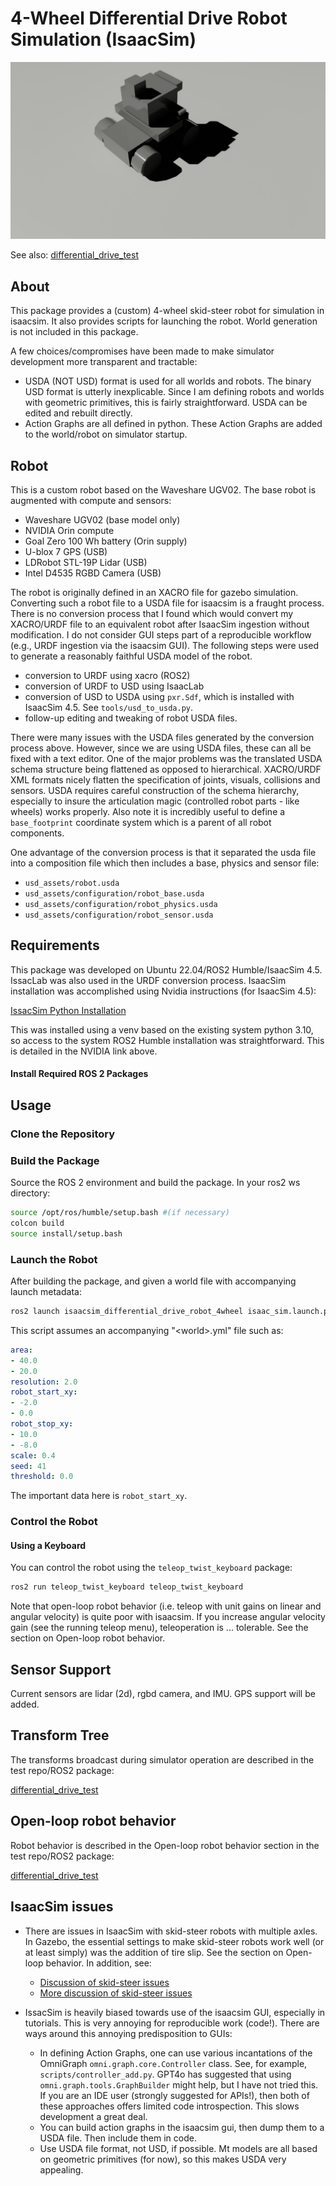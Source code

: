 # 4-Wheel Differential Drive Robot Simulation (IsaacSim)

![selfie](rgb_image.jpg)

See also:
[differential_drive_test](https://github.com/StuartGJohnson/differential_drive_test)

## About

This package provides a (custom) 4-wheel skid-steer robot for simulation in isaacsim. 
It also provides scripts for launching the robot. World generation is not included
in this package. 

A few choices/compromises have been made to make simulator development more transparent and tractable:
- USDA (NOT USD) format is used for all worlds and robots. The binary USD format is utterly inexplicable. Since I am defining robots and worlds with geometric primitives, this is fairly straightforward. USDA can be edited and rebuilt directly.
- Action Graphs are all defined in python. These Action Graphs are added to the world/robot on simulator startup.

## Robot
This is a custom robot based on the Waveshare UGV02. The base robot is augmented with compute and sensors:
- Waveshare UGV02 (base model only)
- NVIDIA Orin compute
- Goal Zero 100 Wh battery (Orin supply)
- U-blox 7 GPS (USB)
- LDRobot STL-19P Lidar (USB)
- Intel D4535 RGBD Camera (USB)

The robot is originally defined in an XACRO file for gazebo simulation. Converting such a robot file to a USDA file for isaacsim is a fraught process. There is no conversion process that I found which would convert my XACRO/URDF file to an equivalent robot after IsaacSim ingestion without modification. I do not consider GUI steps part of a reproducible workflow (e.g., URDF ingestion via the isaacsim GUI). The following steps were used to generate a reasonably faithful USDA model of the robot.
- conversion to URDF using xacro (ROS2)
- conversion of URDF to USD using IsaacLab
- conversion of USD to USDA using `pxr.Sdf`, which is installed with IsaacSim 4.5. See `tools/usd_to_usda.py`.
- follow-up editing and tweaking of robot USDA files.

There were many issues with the USDA files generated by the conversion process above. However, since we are using USDA files, these can all be fixed with a text editor. One of the major problems was the translated USDA schema structure being flattened as opposed to hierarchical. XACRO/URDF XML formats nicely flatten the specification of joints, visuals, collisions and sensors. USDA requires careful construction of the schema hierarchy, especially to insure the articulation magic (controlled robot parts - like wheels) works properly. Also note it is incredibly useful to define a `base_footprint` coordinate system which is a parent of all robot components.

One advantage of the conversion process is that it separated the usda file into a composition file which then includes a base, physics and sensor file:
- `usd_assets/robot.usda`
- `usd_assets/configuration/robot_base.usda`
- `usd_assets/configuration/robot_physics.usda`
- `usd_assets/configuration/robot_sensor.usda`

## Requirements

This package was developed on Ubuntu 22.04/ROS2 Humble/IsaacSim 4.5. IssacLab was also used in the URDF conversion process.
IsaacSim installation was accomplished using Nvidia instructions (for IsaacSim 4.5):

[IssacSim Python Installation](https://docs.isaacsim.omniverse.nvidia.com/latest/installation/install_python.html)

This was installed using a venv based on the existing system python 3.10, so access to the system ROS2 Humble installation was straightforward. This is detailed in the NVIDIA link above.

#### Install Required ROS 2 Packages

## Usage

### Clone the Repository

### Build the Package

Source the ROS 2 environment and build the package. In your ros2 ws directory:

```bash
source /opt/ros/humble/setup.bash #(if necessary)
colcon build
source install/setup.bash
```

### Launch the Robot

After building the package, and given a world file with accompanying launch metadata:

```bash
ros2 launch isaacsim_differential_drive_robot_4wheel isaac_sim.launch.py world:=<world>.usda robot:=<robot>.usda
```

This script assumes an accompanying "\<world\>.yml" file such as:

```yml
area:
- 40.0
- 20.0
resolution: 2.0
robot_start_xy:
- -2.0
- 0.0
robot_stop_xy:
- 10.0
- -8.0
scale: 0.4
seed: 41
threshold: 0.0
```

The important data here is `robot_start_xy`.

### Control the Robot

#### Using a Keyboard

You can control the robot using the ```teleop_twist_keyboard``` package:

```bash
ros2 run teleop_twist_keyboard teleop_twist_keyboard
```

Note that open-loop robot behavior (i.e. teleop with unit gains on linear and angular velocity) is quite poor with isaacsim. If you increase angular velocity gain (see the running teleop menu), teleoperation is ... tolerable. See the section on Open-loop robot behavior. 

## Sensor Support

Current sensors are lidar (2d), rgbd camera, and IMU. GPS support will be added.

## Transform Tree

The transforms broadcast during simulator operation are described in the test repo/ROS2 package:

[differential_drive_test](https://github.com/StuartGJohnson/differential_drive_test)

## Open-loop robot behavior

Robot behavior is described in the Open-loop robot behavior section in the test repo/ROS2 package:

[differential_drive_test](https://github.com/StuartGJohnson/differential_drive_test)


## IsaacSim issues

- There are issues in IsaacSim with skid-steer robots with multiple axles. In Gazebo,
the essential settings to make skid-steer robots work well (or at least simply) was
the addition of tire slip. See the section on Open-loop behavior. In addition, see:

  - <a href="https://forums.developer.nvidia.com/t/how-to-drive-clearpath-jackal-via-ros2-messages-in-isaac-sim/275907"> Discussion of skid-steer issues</a>
  - <a href="https://forums.developer.nvidia.com/t/wheel-robot-with-4-joints-cant-move-by-differential-controller-using-action-graph-and-ros/228800/9">More discussion of skid-steer issues</a>

- IssacSim is heavily biased towards use of the isaacsim GUI, especially in tutorials. This is very annoying for reproducible work (code!). There are ways around this annoying predisposition to GUIs:
  - In defining Action Graphs, one can use various incantations of the OmniGraph `omni.graph.core.Controller` class. See, for example, `scripts/controller_add.py`. GPT4o has suggested that using `omni.graph.tools.GraphBuilder` might help, but I have not tried this. If you are an IDE user (strongly suggested for APIs!), then both of these approaches offers limited code introspection. This slows development a great deal.
  - You can build action graphs in the isaacsim gui, then dump them to a USDA file. Then include them in code.
  - Use USDA file format, not USD, if possible. Mt models are all based on geometric primitives (for now), so this makes USDA very appealing.
